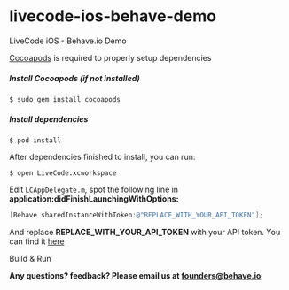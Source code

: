 livecode-ios-behave-demo
========================

LiveCode iOS - Behave.io Demo

[Cocoapods](http://guides.cocoapods.org/using/getting-started.html#installation) is required to properly setup dependencies

##### Install Cocoapods (if not installed)

```
$ sudo gem install cocoapods
```

##### Install dependencies

```
$ pod install
```

After dependencies finished to install, you can run:

```
$ open LiveCode.xcworkspace
```

Edit `LCAppDelegate.m`, spot the following line in **application:didFinishLaunchingWithOptions:**

```objective-c
[Behave sharedInstanceWithToken:@"REPLACE_WITH_YOUR_API_TOKEN"];
```

And replace **REPLACE_WITH_YOUR_API_TOKEN** with your API token. You can find it <a href="http://dashboard.behave.io/#/settings" target="_blank">here</a>

Build & Run

**Any questions? feedback? Please email us at <a href="mailto:founders@behave.io" target="_blank">founders@behave.io</a>**
